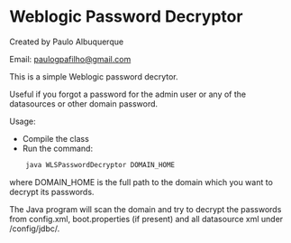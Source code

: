 # Weblogic Password Decryptor

Created by Paulo Albuquerque

Email: paulogpafilho@gmail.com

This is a simple Weblogic password decrytor.

Useful if you forgot a password for the admin user or any of the datasources or other domain password.

Usage:

- Compile the class
- Run the command:
```java
    java WLSPasswordDecryptor DOMAIN_HOME
```
   where DOMAIN_HOME is the full path to the domain which you want to decrypt its passwords.

The Java program will scan the domain and try to decrypt the passwords from config.xml, boot.properties (if present) and all datasource xml under /config/jdbc/.